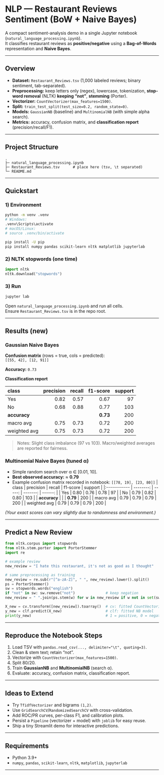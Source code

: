 # NLP — Restaurant Reviews Sentiment (BoW + Naive Bayes)

A compact sentiment-analysis demo in a single Jupyter notebook (`natural_language_processing.ipynb`).  
It classifies restaurant reviews as **positive/negative** using a **Bag-of-Words** representation and **Naive Bayes**.

---

## Overview

- **Dataset:** `Restaurant_Reviews.tsv` (1,000 labeled reviews; binary sentiment, tab-separated).  
- **Preprocessing:** keep letters only (regex), lowercase, tokenization, **stop-word removal** (NLTK) **keeping “not”**, **stemming** (Porter).  
- **Vectorizer:** `CountVectorizer(max_features=1500)`.  
- **Split:** `train_test_split(test_size=0.2, random_state=0)`.  
- **Models:** `GaussianNB` (baseline) and `MultinomialNB` (with simple alpha search).  
- **Metrics:** accuracy, confusion matrix, and **classification report** (precision/recall/F1).

---

## Project Structure

```
.
├─ natural_language_processing.ipynb
├─ Restaurant_Reviews.tsv      # place here (tsv, \t separated)
└─ README.md
```

---

## Quickstart

### 1) Environment
```bash
python -m venv .venv
# Windows:
.venv\Scripts\activate
# macOS/Linux:
# source .venv/bin/activate

pip install -U pip
pip install numpy pandas scikit-learn nltk matplotlib jupyterlab
```

### 2) NLTK stopwords (one time)
```python
import nltk
nltk.download("stopwords")
```

### 3) Run
```bash
jupyter lab
```
Open `natural_language_processing.ipynb` and run all cells.  
Ensure `Restaurant_Reviews.tsv` is in the repo root.

---

## Results (new)

### Gaussian Naive Bayes
**Confusion matrix** (rows = true, cols = predicted):  
`[[55, 42], [12, 91]]`  

**Accuracy:** `0.73`

**Classification report**

| class        | precision | recall | f1-score | support |
|:------------ | --------: | -----: | -------: | ------: |
| Yes          | 0.82 | 0.57 | 0.67 | 97 |
| No           | 0.68 | 0.88 | 0.77 | 103 |
| **accuracy** |      |      | **0.73** | 200 |
| macro avg    | 0.75 | 0.73 | 0.72 | 200 |
| weighted avg | 0.75 | 0.73 | 0.72 | 200 |

> Notes: Slight class imbalance (97 vs 103). Macro/weighted averages are reported for fairness.

### Multinomial Naive Bayes (tuned α)
- Simple random search over α ∈ [0.01, 10].  
- **Best observed accuracy:** ≈ **0.79**  
- Example confusion matrix recorded in notebook: `[[78, 19], [23, 80]]`
| class        | precision | recall | f1-score | support |
|:------------ | --------: | -----: | -------: | ------: |
| Yes          | 0.80 | 0.76 | 0.78 | 97 |
| No           | 0.79 | 0.82 | 0.80 | 103 |
| **accuracy** |      |      | **0.79** | 200 |
| macro avg    | 0.79 | 0.79 | 0.79 | 200 |
| weighted avg | 0.79 | 0.79 | 0.79 | 200 |

*(Your exact scores can vary slightly due to randomness and environment.)*

---

## Predict a New Review

```python
from nltk.corpus import stopwords
from nltk.stem.porter import PorterStemmer
import re

# example review
new_review = "I hate this restaurant, it's not as good as I thought"

# same preprocessing as training
new_review = re.sub(r"[^a-zA-Z]", " ", new_review).lower().split()
ps = PorterStemmer()
sw = stopwords.words("english")
if "not" in sw: sw.remove("not")              # keep negation
new_review = " ".join(ps.stem(w) for w in new_review if w not in set(sw))

X_new = cv.transform([new_review]).toarray()  # cv: fitted CountVectorizer
y_new = clf.predict(X_new)                    # clf: fitted NB model
print(y_new)                                  # 1 = positive, 0 = negative
```

---

## Reproduce the Notebook Steps

1. Load TSV with `pandas.read_csv(..., delimiter="\t", quoting=3)`.  
2. Clean & stem text; retain “not”.  
3. Vectorize with `CountVectorizer(max_features=1500)`.  
4. Split 80/20.  
5. Train **GaussianNB** and **MultinomialNB** (search α).  
6. Evaluate: accuracy, confusion matrix, classification report.

---

## Ideas to Extend

- Try `TfidfVectorizer` and bigrams `(1,2)`.  
- Use `GridSearchCV`/`RandomizedSearchCV` with cross-validation.  
- Add ROC/PR curves, per-class F1, and calibration plots.  
- Persist a `Pipeline` (vectorizer + model) with `joblib` for easy reuse.  
- Ship a tiny Streamlit demo for interactive predictions.

---

## Requirements

- Python 3.9+
- `numpy`, `pandas`, `scikit-learn`, `nltk`, `matplotlib`, `jupyterlab`

---

